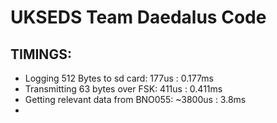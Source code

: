 # UKSEDS Team Daedalus Code

## TIMINGS:
- Logging 512 Bytes to sd card:          177us : 0.177ms
- Transmitting 63 bytes over FSK:        411us : 0.411ms
- Getting relevant data from BNO055:   ~3800us : 3.8ms
- 
